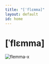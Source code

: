 ```yaml
---
title: "[ˈflɛmma]"
layout: default
id: home
---
```


# [ˈflɛmma]

![flemma-x](/flemma/images/StudioFlemma000.jpg)

<script>
files = {{ site.data.images["animation"] | jsonify }};
var l = files.length;

console.log("files", files);
im = document.getElementsByTagName('img')[0];

function animateValues(values, duration, options) {
  // Linear interpolation
  const lerp = (source, target, amount) => source + amount * (target - source)

  // Validation methods
  const checkNum = n => typeof n === 'number' ? n : null
  const checkFunc = f => typeof f === 'function' ? f : _ => _

  // Ensure methods.
  const onComplete = checkFunc(options.onComplete)
  const onUpdate = checkFunc(options.onUpdate)
  const ease = checkFunc(options.ease)

  // Animation start time
  const start = Date.now()

  // Create a map <key: [from, to]>
  const animationMap = Object.keys(values).reduce((map, key) => {
    const _from = checkNum(values[key])
    const _to = checkNum(options[key])
    if (_from !== null && _to !== null) map[key] = [_from, _to]
    return map
  }, {})

  // List of animating values
  const keys = Object.keys(animationMap)

  // Create & run animation function
  const animation = () => {
    const now = Date.now()
    let t = duration > 0 ? (now - start) / duration : 1

    // Update all values using 't'
    keys.forEach(key => {
      // If both 'from' and 'to' are numbers: animate!
      const [_from, _to] = animationMap[key]
      const progress = ease(t, _from, _to, duration)
      // Update value
      values[key] = lerp(_from, _to, progress)
    })

    // If complete..
    if (t >= 1) {
      // Final update for all keys
      keys.forEach(key => (values[key] = options[key]))
      onUpdate(values)
      onComplete(values)
    } else {
      // Run update callback and loop until finished
      onUpdate(values)
      requestAnimationFrame(animation)
    }
  }
  animation()
}
av = animateValues;
function shuffle(a) {
    for (let i = a.length - 1; i > 0; i--) {
        const j = Math.floor(Math.random() * (i + 1));
        [a[i], a[j]] = [a[j], a[i]];
    }
    return a;
}
function doAnimate() {
  shuffle(files)
  var idx = 0;
  av({i: 0},
     1500,
     {i: 10,
      onUpdate: function(v){
        var vi = Math.floor(v.i)
        if(!vi) return;
        if (vi != idx) {
          im.src = 'images/' + files[idx].file
          idx = vi
        }
      }
  })
}
ivl = setInterval(doAnimate, 3000)
</script>
